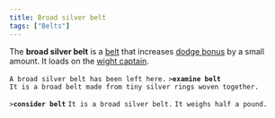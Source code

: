```yaml
---
title: Broad silver belt
tags: ["Belts"]
---
```

The **broad silver belt** is a [belt](belt "wikilink") that increases
[dodge bonus](dodge_bonus "wikilink") by a small amount. It loads on the
[wight captain](Super_Mobile#Wight_Captain "wikilink").

`A broad silver belt has been left here.`
`>`**`examine belt`**
`It is a broad belt made from tiny silver rings woven together. `

`>`**`consider belt`**
`It is a broad silver belt.`
`It weighs half a pound.`
